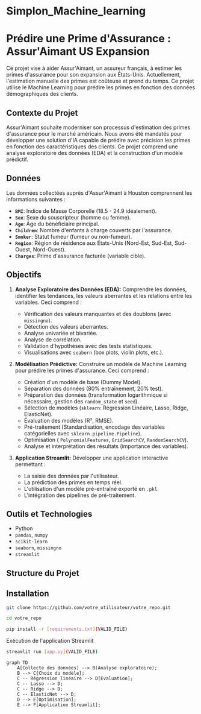 # Simplon_Machine_learning
# Prédire une Prime d'Assurance : Assur'Aimant US Expansion

Ce projet vise à aider Assur'Aimant, un assureur français, à estimer les primes d'assurance pour son expansion aux États-Unis.  Actuellement, l'estimation manuelle des primes est coûteuse et prend du temps.  Ce projet utilise le Machine Learning pour prédire les primes en fonction des données démographiques des clients.

## Contexte du Projet

Assur'Aimant souhaite moderniser son processus d'estimation des primes d'assurance pour le marché américain.  Nous avons été mandatés pour développer une solution d'IA capable de prédire avec précision les primes en fonction des caractéristiques des clients.  Ce projet comprend une analyse exploratoire des données (EDA) et la construction d'un modèle prédictif.

## Données

Les données collectées auprès d'Assur'Aimant à Houston comprennent les informations suivantes :

- **`BMI`**: Indice de Masse Corporelle (18.5 - 24.9 idéalement).
- **`Sex`**: Sexe du souscripteur (homme ou femme).
- **`Age`**: Âge du bénéficiaire principal.
- **`Children`**: Nombre d'enfants à charge couverts par l'assurance.
- **`Smoker`**:  Statut fumeur (fumeur ou non-fumeur).
- **`Region`**: Région de résidence aux États-Unis (Nord-Est, Sud-Est, Sud-Ouest, Nord-Ouest).
- **`Charges`**: Prime d'assurance facturée (variable cible).


## Objectifs

1. **Analyse Exploratoire des Données (EDA):**  Comprendre les données, identifier les tendances, les valeurs aberrantes et les relations entre les variables.  Ceci comprend :

    - Vérification des valeurs manquantes et des doublons (avec `missingno`).
    - Détection des valeurs aberrantes.
    - Analyse univariée et bivariée.
    - Analyse de corrélation.
    - Validation d'hypothèses avec des tests statistiques.
    - Visualisations avec `seaborn` (box plots, violin plots, etc.).

2. **Modélisation Prédictive:**  Construire un modèle de Machine Learning pour prédire les primes d'assurance.  Ceci comprend :

    - Création d'un modèle de base (Dummy Model).
    - Séparation des données (80% entraînement, 20% test).
    - Préparation des données (transformation logarithmique si nécessaire, gestion des `random_state` et `seed`).
    - Sélection de modèles (`sklearn`: Régression Linéaire, Lasso, Ridge, ElasticNet).
    - Évaluation des modèles (R², RMSE).
    - Pré-traitement (Standardisation, encodage des variables catégorielles avec `sklearn.pipeline.Pipeline`).
    - Optimisation ( `PolynomialFeatures`, `GridSearchCV`, `RandomSearchCV`).
    - Analyse et interprétation des résultats (importance des variables).

3. **Application Streamlit:** Développer une application interactive permettant :

    - La saisie des données par l'utilisateur.
    - La prédiction des primes en temps réel.
    - L'utilisation d'un modèle pré-entraîné exporté en `.pkl`.
    - L'intégration des pipelines de pré-traitement.


## Outils et Technologies

- Python
- `pandas`, `numpy`
- `scikit-learn`
- `seaborn`, `missingno`
- `streamlit`


## Structure du Projet



## Installation


```bash
git clone https://github.com/votre_utilisateur/votre_repo.git

cd votre_repo

pip install -r [requirements.txt](VALID_FILE)
```

Exécution de l'application Streamlit

```bash
streamlit run [app.py](VALID_FILE)
```

```mermaid
graph TD
    A[Collecte des données] --> B(Analyse exploratoire);
    B --> C{Choix du modèle};
    C -- Régression linéaire --> D[Evaluation];
    C -- Lasso --> D;
    C -- Ridge --> D;
    C -- ElasticNet --> D;
    D --> E[Optimisation];
    E --> F[Application Streamlit];

